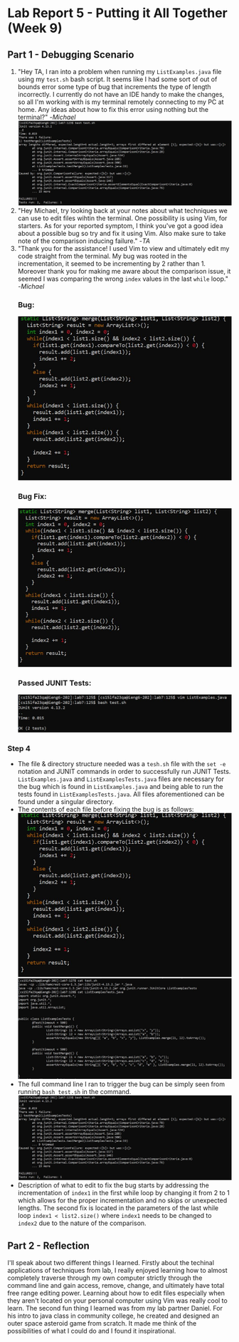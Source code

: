 # **Lab Report 5 - Putting it All Together (Week 9)**
## Part 1 - Debugging Scenario
  1. "Hey TA, I ran into a problem when running my `ListExamples.java` file using my `test.sh` bash script. It seems like I had some sort of out of bounds error some type of bug that increments the type of length incorrectly. I currently do not have an IDE handy to make the changes, so all I'm working with is my terminal remotely connecting to my PC at home. Any ideas about how to fix this error using nothing but the terminal?" -*Michael*
    ![Image](Symptom1.JPG)
  2. "Hey Michael, try looking back at your notes about what techniques we can use to edit files wihtin the terminal. One possibility is using Vim, for starters. As for your reported symptom, I think you've got a good idea about a possible bug so try and fix it using Vim. Also make sure to take note of the comparison inducing failure." -*TA*
  3. "Thank you for the assistance! I used Vim to view and ultimately edit my code straight from the terminal. My bug was rooted in the incrementation, it seemed to be incrementing by 2 rather than 1. Moreover thank you for making me aware about the comparison issue, it seemed I was comparing the wrong `index` values in the last `while` loop." -*Michael*
     ### **Bug:**
     ![Image](Bug.JPG)
     ### **Bug Fix:**
     ![Image](BugFix.JPG)
     ### **Passed JUNIT Tests:**
     ![Image](PassedTests.JPG)
### **Step 4**
* The file & directory structure needed was a `tesh.sh` file with the `set -e` notation and JUNIT commands in order to successfully run JUNIT Tests. `ListExamples.java` and `ListExamplesTests.java` files are necessary for the bug which is found in `ListExamples.java` and being able to run the tests found in `ListExamplesTests.java`. All files aforementioned can be found under a singular directory.
* The contents of each file before fixing the bug is as follows:
  ![Image](Bug.JPG)
  ![Image](ContentsbeforeFix.JPG)
* The full command line I ran to trigger the bug can be simply seen from running `bash test.sh` in the command.
  ![Image](Symptom1.JPG)
* Description of what to edit to fix the bug starts by addressing the incrementation of `index1` in the first while loop by changing it from 2 to 1 which allows for the proper incrementation and no skips or unexpected lengths. The second fix is located in the parameters of the last while loop `index1 < list2.size()` where `index1` needs to be changed to `index2` due to the nature of the comparison.

## Part 2 - Reflection
I'll speak about two different things I learned. Firstly about the techinal applications of techniques from lab, I really enjoyed learning how to almost completely traverse through my own computer strictly through the command line and gain access, remove, change, and ultimately have total free range editing power. Learning about how to edit files especially when they aren't located on your personal computer using Vim was really cool to learn. The second fun thing I learned was from my lab partner Daniel. For his intro to java class in community college, he created and designed an outer space asteroid game from scratch. It made me think of the possibilities of what I could do and I found it inspirational.
